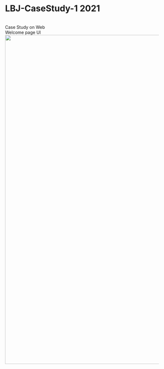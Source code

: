 # LBJ-CaseStudy-1 2021
<br>
Case Study on Web<br>
Welcome page UI<br>
<img src="https://media.giphy.com/media/JnU3P86DXkMG5gSb4g/source.mp4" width="1080">
